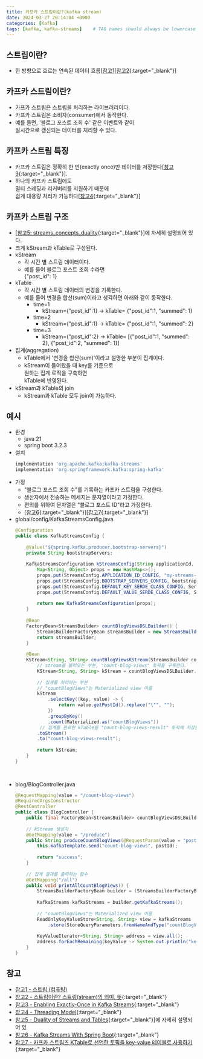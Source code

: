 ```yaml
---
title: 카프카 스트림이란?(kafka stream)
date: 2024-03-27 20:14:04 +0900
categories: [Kafka]
tags: [kafka, kafka-streams]    # TAG names should always be lowercase
---
```


## 스트림이란?
- 한 방향으로 흐르는 연속된 데이터 흐름[[참고1](https://ko.wikipedia.org/wiki/%EC%8A%A4%ED%8A%B8%EB%A6%BC_(%EC%BB%B4%ED%93%A8%ED%8C%85){:target="_blank"})[[참고2](https://blog.naver.com/PostView.naver?blogId=harang8069&logNo=222425947051&categoryNo=57&parentCategoryNo=0&viewDate=&currentPage=1&postListTopCurrentPage=1&from=postView){:target="_blank"}]  

## 카프카 스트림이란?
- 카프카 스트림은 스트림을 처리하는 라이브러리이다.  
- 카프카 스트림은 소비자(consumer)에서 동작한다.  
- 예를 들면, '블로그 포스트 조회 수' 같은 이벤트와 같이  
  실시간으로 갱신되는 데이터를 처리할 수 있다.  

## 카프카 스트림 특징
- 카프카 스트림은 정확히 한 번(exactly once)만 데이터를 저장한다[[참고3](https://www.confluent.io/ko-kr/blog/enabling-exactly-once-kafka-streams/){:target="_blank"}].  
- 하나의 카프카 스트림에도   
  멀티 스레딩과 리커버리를 지원하기 때문에  
  쉽게 대용량 처리가 가능하다[[참고4](https://kafka.apache.org/37/documentation/streams/architecture#streams_architecture_threads){:target="_blank"}]  

## 카프카 스트림 구조
- [[참고5: streams_concepts_duality](https://kafka.apache.org/37/documentation/streams/core-concepts#streams_concepts_duality){:target="_blank"}]에 자세히 설명되어 있다.  
- 크게  kStream과 kTable로 구성된다.  
- kStream  
    - 각 시간 별 스트림 데이터이다.  
    - 예를 들어 블로그 포스트 조회 수라면  
      {"post_id": 1}  
- kTable  
    - 각 시간 별 스트림 데이터의 변경을 기록한다.  
    - 예를 들어 변경을 합산(sum)이라고 생각하면 아래와 같이 동작한다.  
        - time=1   
            - kStream={"post_id":1} -> kTable= {"post_id":1, "summed": 1}  
        - time=2  
            - kStream={"post_id":1} -> kTable= {"post_id":1, "summed": 2}  
        - time=3  
            - kStream={"post_id":2} -> kTable= [{"post_id":1, "summed": 2}, {"post_id":2, "summed": 1}]  
- 집계(aggregation)  
    - kTable에서 '변경을 합산(sum)'이라고 설명한 부분이 집계이다.  
    - kStream이 들어왔을 때 key를 기준으로  
      원하는 집계 로직을 구축하면  
      kTable에 반영된다.  
- kStream과 kTable의 join  
    - kStream과 kTable 모두 join이 가능하다.  

## 예시
- 환경  
    - java 21  
    - spring boot 3.2.3  
- 설치  
  ```bash  
  implementation 'org.apache.kafka:kafka-streams'  
  implementation 'org.springframework.kafka:spring-kafka'  
  ```  
- 가정  
    - "블로그 포스트 조회 수"를 기록하는 카프카 스트림을 구성한다.  
    - 생산자에서 전송하는 메세지는 문자열이라고 가정한다.  
    - 편의를 위하여 문자열은 "블로그 포스트 ID"라고 가정한다.  
    - [[참고6](https://www.baeldung.com/spring-boot-kafka-streams){:target="_blank"}][[참고7](https://blog.voidmainvoid.net/442){:target="_blank"}]  
- global/config/KafkaStreamsConfig.java  
  ```java  
  @Configuration  
  public class KafkaStreamsConfig {  
            
      @Value("${spring.kafka.producer.bootstrap-servers}")  
      private String bootstrapServers;  
            
      KafkaStreamsConfiguration kStreamsConfig(String applicationId, Object valueSerde) {  
          Map<String, Object> props = new HashMap<>();  
          props.put(StreamsConfig.APPLICATION_ID_CONFIG, "my-streams-app");  
          props.put(StreamsConfig.BOOTSTRAP_SERVERS_CONFIG, bootstrapServers);  
          props.put(StreamsConfig.DEFAULT_KEY_SERDE_CLASS_CONFIG, Serdes.String().getClass());  
          props.put(StreamsConfig.DEFAULT_VALUE_SERDE_CLASS_CONFIG, Serdes.String().getClass());  
            
          return new KafkaStreamsConfiguration(props);  
      }  
            
      @Bean  
      FactoryBean<StreamsBuilder> countBlogViewsDSLBuilder() {  
          StreamsBuilderFactoryBean streamsBuilder = new StreamsBuilderFactoryBean();  
          return streamsBuilder;  
      }  
                
      @Bean  
      KStream<String, String> countBlogViewsKStream(StreamsBuilder countBlogViewsDSLBuilder) {  
          // stream을 불러오는 부분, "count-blog-views" 토픽을 구독한다.  
          KStream<String, String> kStream = countBlogViewsDSLBuilder.stream("count-blog-views");  
            
          // 집계를 처리하는 부분  
          // "countBlogViews"는 Materialized view 이름  
          kStream  
              .selectKey((key, value) -> {  
                  return value.getPostId().replace("\"", "");  
              })  
              .groupByKey()  
              .count(Materialized.as("countBlogViews"))  
           // 집계를 완료한 kTable을 "count-blog-views-result" 토픽에 저장한다.  
          .toStream()  
          .to("count-blog-views-result");  
            
          return kStream;  
      }  
  }  
            
            
  ```  
- blog/BlogController.java  
  ```java  
  @RequestMapping(value = "/count-blog-views")  
  @RequiredArgsConstructor  
  @RestController  
  public class BlogController {  
      public final FactoryBean<StreamsBuilder> countBlogViewsDSLBuilder;  
            
      // kStream 생성자  
      @GetMapping(value = "/produce")  
      public String produceCountBlogViews(@RequestParam(value = "post-id") String postId) {  
          this.kafkaTemplate.send("count-blog-views", postId);  
            
          return "success";  
      }  
            
      // 집계 결과를 출력하는 함수  
      @GetMapping("/all")  
      public void printAllCountBlogViews() {  
          StreamsBuilderFactoryBean builder = (StreamsBuilderFactoryBean) countBlogViewsDSLBuilder;  
            
          KafkaStreams kafkaStreams = builder.getKafkaStreams();  
            
          // "countBlogViews"는 Materialized view 이름  
          ReadOnlyKeyValueStore<String, String> view = kafkaStreams  
              .store(StoreQueryParameters.fromNameAndType("countBlogViews", QueryableStoreTypes.keyValueStore()));  
            
          KeyValueIterator<String, String> address = view.all();  
          address.forEachRemaining(keyValue -> System.out.println("keyValue.toString()++" + keyValue.toString()));  
      }  
  }  
  ```  

## 참고
- [참고1 - 스트림 (컴퓨팅)](https://ko.wikipedia.org/wiki/%EC%8A%A4%ED%8A%B8%EB%A6%BC_(%EC%BB%B4%ED%93%A8%ED%8C%85){:target="_blank"})  
- [참고2 - 스트림이란? 스트림(stream)의 의미, 뜻](https://blog.naver.com/PostView.naver?blogId=harang8069&logNo=222425947051&categoryNo=57&parentCategoryNo=0&viewDate=&currentPage=1&postListTopCurrentPage=1&from=postView){:target="_blank"}  
- [참고3 - Enabling Exactly-Once in Kafka Streams](https://www.confluent.io/ko-kr/blog/enabling-exactly-once-kafka-streams/){:target="_blank"}  
- [참고4 - Threading Model](https://kafka.apache.org/37/documentation/streams/architecture#streams_architecture_threads){:target="_blank"}  
- [참고5 - Duality of Streams and Tables](https://kafka.apache.org/37/documentation/streams/core-concepts#streams_concepts_duality){:target="_blank"}]에 자세히 설명되어 있  
- [참고6 - Kafka Streams With Spring Boot](https://www.baeldung.com/spring-boot-kafka-streams){:target="_blank"}  
- [참고7 - 카프카 스트림즈 KTable로 선언한 토픽을 key-value 테이블로 사용하기](https://blog.voidmainvoid.net/442){:target="_blank"}  
